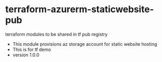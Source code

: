 # terraform-azurerm-staticwebsite-pub
terraform modules to be shared in tf pub registry

* This module provisions az storage account for static website hosting
* This is for tf demo
* version 1.0.0